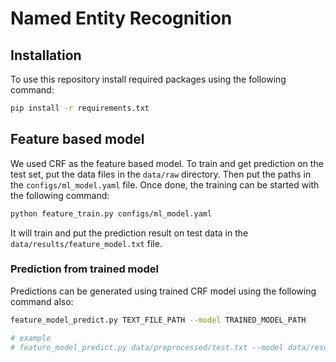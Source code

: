 # Named Entity Recognition

## Installation

To use this repository install required packages using the following command:

```bash
pip install -r requirements.txt
```

## Feature based model

We used CRF as the feature based model. To train and get prediction on the test set, put the data files in the `data/raw` directory. Then put the paths in the `configs/ml_model.yaml` file. Once done, the training can be started with the following command:

```bash
python feature_train.py configs/ml_model.yaml
```

It will train and put the prediction result on test data in the `data/results/feature_model.txt` file.

### Prediction from trained model

Predictions can be generated using trained CRF model using the following command also:

```bash
feature_model_predict.py TEXT_FILE_PATH --model TRAINED_MODEL_PATH

# example
# feature_model_predict.py data/preprocessed/test.txt --model data/results/crf.model
```